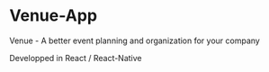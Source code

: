 # Venue-App
Venue - A better event planning and organization for your company

Developped in React / React-Native
